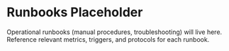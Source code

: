 # Runbooks Placeholder

Operational runbooks (manual procedures, troubleshooting) will live here.
Reference relevant metrics, triggers, and protocols for each runbook.
